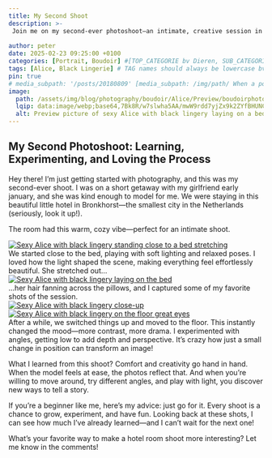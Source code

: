 ```yaml
---
title: My Second Shoot
description: >-
 Join me on my second-ever photoshoot—an intimate, creative session in a cozy hotel room in the Netherlands. From soft bed shots to dramatic floor angles, I experimented, learned, and captured some amazing moments. Whether you're a beginner photographer or a model looking for inspiration, this story is all about embracing the process and having fun with it!
  
author: peter
date: 2025-02-23 09:25:00 +0100
categories: [Portrait, Boudoir] #[TOP_CATEGORIE bv Dieren, SUB_CATEGORIE bv Insecten] dit kunnen er Maximaal 2 zijn
tags: [Alice, Black Lingerie] # TAG names should always be lowercase bv lieveheersbeestje. Dit kan onbeperkt
pin: true
# media_subpath: '/posts/20180809' [media_subpath: /img/path/ When a post contains many images, it will be a time-consuming task to repeatedly define the path of the media resources. To solve this, we can define this path in the YAML block of the post. And then, the image source of Markdown can write the file name directly:![The flower](flower.png). The output will be:<img src="/img/path/flower.png" alt="The flower" />
image: 
  path: /assets/img/blog/photography/boudoir/Alice/Preview/boudoirphoto-Alice-black-lingerie-sexy-preview.webp
  lqip: data:image/webp;base64,7Bk8R/w7slwha5AA/mwW9rdd7yjZx9k2ZYfBHUNCaoeaq7NIMrCYa5qrg9gKgzH1N50Q/OdXZ8eUy+7oWTjYpGAA 
  alt: Preview picture of sexy Alice with black lingery laying on a bed.
--- 
```



## My Second Photoshoot: Learning, Experimenting, and Loving the Process

Hey there! I’m just getting started with photography, and this was my second-ever shoot. I was on a short getaway with my girlfriend early january, and she was kind enough to model for me. We were staying in this beautiful little hotel in Bronkhorst—the smallest city in the Netherlands (seriously, look it up!).

The room had this warm, cozy vibe—perfect for an intimate shoot. 

<div class="main-content">
  <div class="image-wrapper float-right" style="--width: 852; --height: 1280;">
    <a href="{{ 'assets/img/blog/photography/boudoir/Alice/Large/boudoirphoto-Alice-black-lingerie-sexy1.webp' | absolute_url }}" class="glightbox" data-gallery="gallery1">
      <img src="{{ 'assets/img/blog/photography/boudoir/Alice/Small/boudoirphoto-Alice-black-lingerie-sexy1.webp' | absolute_url }}"
           srcset="
             {{ 'assets/img/blog/photography/boudoir/Alice/Small/boudoirphoto-Alice-black-lingerie-sexy1.webp' | absolute_url }} 1280w,
             {{ 'assets/img/blog/photography/boudoir/Alice/Medium/boudoirphoto-Alice-black-lingerie-sexy1.webp' | absolute_url }} 2000w,
             {{ 'assets/img/blog/photography/boudoir/Alice/Large/boudoirphoto-Alice-black-lingerie-sexy1.webp' | absolute_url }} 3840w"
           sizes="(max-width: 800px) 100vw, (max-width: 1600px) 50vw, 33vw"
           alt="Sexy Alice with black lingery standing close to a bed stretching"
           loading="lazy">
    </a>
  </div>
  We started close to the bed, playing with soft lighting and relaxed poses. I loved how the light shaped the scene, making everything feel effortlessly beautiful. She stretched out... 
</div>

<div class="main-content">
  <div class="image-wrapper float-left" style="--width: 852; --height: 1280;">
    <a href="{{ 'assets/img/blog/photography/boudoir/Alice/Large/boudoirphoto-Alice-black-lingerie-sexy2.webp' | absolute_url }}" class="glightbox" data-gallery="gallery1">
      <img src="{{ 'assets/img/blog/photography/boudoir/Alice/Small/boudoirphoto-Alice-black-lingerie-sexy2.webp' | absolute_url }}"
           srcset="
             {{ 'assets/img/blog/photography/boudoir/Alice/Small/boudoirphoto-Alice-black-lingerie-sexy2.webp' | absolute_url }} 1280w,
             {{ 'assets/img/blog/photography/boudoir/Alice/Medium/boudoirphoto-Alice-black-lingerie-sexy2.webp' | absolute_url }} 2000w,
             {{ 'assets/img/blog/photography/boudoir/Alice/Large/boudoirphoto-Alice-black-lingerie-sexy2.webp' | absolute_url }} 3840w"
           sizes="(max-width: 800px) 100vw, (max-width: 1600px) 50vw, 33vw"
           alt="Sexy Alice with black lingery laying on the bed"
           loading="lazy">
    </a>
  </div>
  ...her hair fanning across the pillows, and I captured some of my favorite shots of the session.
</div>

<div class="main-content">
  <div class="image-wrapper align-center" style="--width: 852; --height: 1280;">
    <a href="{{ 'assets/img/blog/photography/boudoir/Alice/Large/boudoirphoto-Alice-black-lingerie-sexy3.webp' | absolute_url }}" class="glightbox" data-gallery="gallery1">
      <img src="{{ 'assets/img/blog/photography/boudoir/Alice/Small/boudoirphoto-Alice-black-lingerie-sexy3.webp' | absolute_url }}"
           srcset="
             {{ 'assets/img/blog/photography/boudoir/Alice/Small/boudoirphoto-Alice-black-lingerie-sexy3.webp' | absolute_url }} 1280w,
             {{ 'assets/img/blog/photography/boudoir/Alice/Medium/boudoirphoto-Alice-black-lingerie-sexy3.webp' | absolute_url }} 2000w,
             {{ 'assets/img/blog/photography/boudoir/Alice/Large/boudoirphoto-Alice-black-lingerie-sexy3.webp' | absolute_url }} 3840w"
           sizes="(max-width: 800px) 100vw, (max-width: 1600px) 50vw, 33vw"
           alt="Sexy Alice with black lingery close-up"
           loading="lazy">
    </a>
  </div>
</div>

<div class="main-content">
  <div class="image-wrapper float-left" style="--width: 852; --height: 1280;">
    <a href="{{ 'assets/img/blog/photography/boudoir/Alice/Large/boudoirphoto-Alice-black-lingerie-sexy4.webp' | absolute_url }}" class="glightbox" data-gallery="gallery1">
      <img src="{{ 'assets/img/blog/photography/boudoir/Alice/Small/boudoirphoto-Alice-black-lingerie-sexy4.webp' | absolute_url }}"
           srcset="
             {{ 'assets/img/blog/photography/boudoir/Alice/Small/boudoirphoto-Alice-black-lingerie-sexy4.webp' | absolute_url }} 1280w,
             {{ 'assets/img/blog/photography/boudoir/Alice/Medium/boudoirphoto-Alice-black-lingerie-sexy4.webp' | absolute_url }} 2000w,
             {{ 'assets/img/blog/photography/boudoir/Alice/Large/boudoirphoto-Alice-black-lingerie-sexy4.webp' | absolute_url }} 3840w"
           sizes="(max-width: 800px) 100vw, (max-width: 1600px) 50vw, 33vw"
           alt="Sexy Alice with black lingery on the floor great eyes"
           loading="lazy">
    </a>
  </div>
  After a while, we switched things up and moved to the floor. This instantly changed the mood—more contrast, more drama. I experimented with angles, getting low to add depth and perspective. It’s crazy how just a small change in position can transform an image!
</div>


What I learned from this shoot? Comfort and creativity go hand in hand. When the model feels at ease, the photos reflect that. And when you’re willing to move around, try different angles, and play with light, you discover new ways to tell a story.

If you’re a beginner like me, here’s my advice: just go for it. Every shoot is a chance to grow, experiment, and have fun. Looking back at these shots, I can see how much I’ve already learned—and I can’t wait for the next one!

What’s your favorite way to make a hotel room shoot more interesting? Let me know in the comments!



